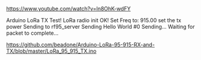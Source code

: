 https://www.youtube.com/watch?v=ln8OhK-wdFY


Arduino LoRa TX Test!
LoRa radio init OK!
Set Freq to: 915.00
set the tx power
Sending to rf95_server
Sending Hello World #0
Sending...
Waiting for packet to complete...


https://github.com/beadone/Arduino-LoRa-95-915-RX-and-TX/blob/master/LoRa_95_915_TX.ino
